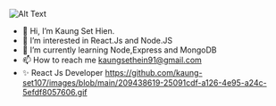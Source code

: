 
![Alt Text](./images/https://github.com/kaung-set107/images/blob/main/209438619-25091cdf-a126-4e95-a24c-5efdf8057606.gif)
- 👋 Hi, I’m Kaung Set Hien.
- 👀 I’m interested in React.Js and Node.JS
- 🌱 I’m currently learning Node,Express and MongoDB
- 📫 How to reach me kaungsethein91@gmail.com
- ✨ React Js Developer 
https://github.com/kaung-set107/images/blob/main/209438619-25091cdf-a126-4e95-a24c-5efdf8057606.gif
<!---
kaung-set107/kaung-set107 is a ✨ special ✨ repository because its `README.md` (this file) appears on your GitHub profile.
You can click the Preview link to take a look at your changes.
--->
